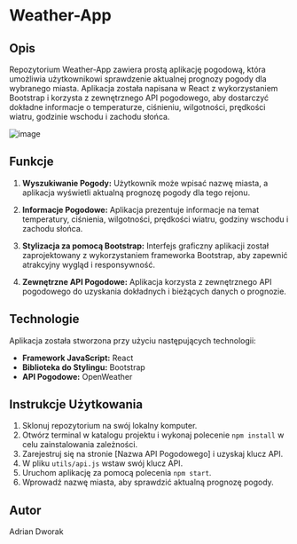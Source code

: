 # Weather-App

## Opis

Repozytorium Weather-App zawiera prostą aplikację pogodową, która umożliwia użytkownikowi sprawdzenie aktualnej prognozy pogody dla wybranego miasta. Aplikacja została napisana w React z wykorzystaniem Bootstrap i korzysta z zewnętrznego API pogodowego, aby dostarczyć dokładne informacje o temperaturze, ciśnieniu, wilgotności, prędkości wiatru, godzinie wschodu i zachodu słońca.

![image](https://github.com/Dworianek/weather-app/assets/45004601/67027b70-a807-41dc-b106-179877721f99)


## Funkcje

1. **Wyszukiwanie Pogody:** Użytkownik może wpisać nazwę miasta, a aplikacja wyświetli aktualną prognozę pogody dla tego rejonu.

2. **Informacje Pogodowe:** Aplikacja prezentuje informacje na temat temperatury, ciśnienia, wilgotności, prędkości wiatru, godziny wschodu i zachodu słońca.

3. **Stylizacja za pomocą Bootstrap:** Interfejs graficzny aplikacji został zaprojektowany z wykorzystaniem frameworka Bootstrap, aby zapewnić atrakcyjny wygląd i responsywność.

4. **Zewnętrzne API Pogodowe:** Aplikacja korzysta z zewnętrznego API pogodowego do uzyskania dokładnych i bieżących danych o prognozie.

## Technologie

Aplikacja została stworzona przy użyciu następujących technologii:

- **Framework JavaScript:** React
- **Biblioteka do Stylingu:** Bootstrap
- **API Pogodowe:** OpenWeather

## Instrukcje Użytkowania

1. Sklonuj repozytorium na swój lokalny komputer.
2. Otwórz terminal w katalogu projektu i wykonaj polecenie `npm install` w celu zainstalowania zależności.
3. Zarejestruj się na stronie [Nazwa API Pogodowego] i uzyskaj klucz API.
4. W pliku `utils/api.js` wstaw swój klucz API.
5. Uruchom aplikację za pomocą polecenia `npm start`.
6. Wprowadź nazwę miasta, aby sprawdzić aktualną prognozę pogody.

## Autor
Adrian Dworak
